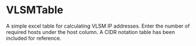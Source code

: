 # VLSMTable
A simple excel table for calculating VLSM IP addresses. Enter the number of required hosts under the host column. 
A CIDR notation table has been included for reference.
